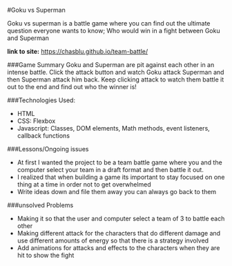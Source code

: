 #Goku vs Superman

Goku vs superman is a battle game where you can find out the ultimate question everyone wants to know;  Who would win in a fight between Goku and Superman

**link to site:** https://chasblu.github.io/team-battle/

###Game  Summary 
Goku and Superman are pit against each other in an intense battle.  Click the attack button and watch Goku attack Superman and then Superman attack him back.  Keep clicking attack to watch them battle it out to the end and find out who the winner is! 

###Technologies Used:
- HTML 
- CSS: Flexbox 
- Javascript: Classes, DOM elements, Math methods, event listeners, callback functions 

###Lessons/Ongoing issues 
- At first I wanted the project to be a team battle game where you and the computer select your team in a draft format and then battle it out.
- I realized that when building a game its important to stay focused on one thing at a time in order not to get overwhelmed 
- Write ideas down and file them away you can always go back to them

###unsolved Problems
- Making it so that the user and computer select a team of 3 to battle each other
- Making different attack for the characters that do different damage and use different amounts of energy so that there is a strategy involved
- Add animations for attacks and effects to the characters when they are hit to show the fight 
